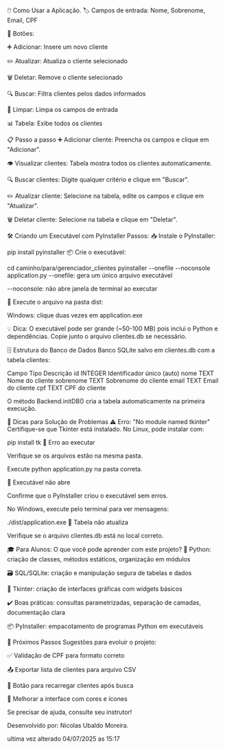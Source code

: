 🖱️ Como Usar a Aplicação.
🏷️ Campos de entrada: Nome, Sobrenome, Email, CPF

🔘 Botões:

➕ Adicionar: Insere um novo cliente

✏️ Atualizar: Atualiza o cliente selecionado

🗑️ Deletar: Remove o cliente selecionado

🔍 Buscar: Filtra clientes pelos dados informados

🧹 Limpar: Limpa os campos de entrada

📊 Tabela: Exibe todos os clientes

📋 Passo a passo
➕ Adicionar cliente: Preencha os campos e clique em "Adicionar".

👁️ Visualizar clientes: Tabela mostra todos os clientes automaticamente.

🔍 Buscar clientes: Digite qualquer critério e clique em "Buscar".

✏️ Atualizar cliente: Selecione na tabela, edite os campos e clique em "Atualizar".

🗑️ Deletar cliente: Selecione na tabela e clique em "Deletar".

🛠️ Criando um Executável com PyInstaller
Passos:
📥 Instale o PyInstaller:

pip install pyinstaller
📦 Crie o executável:

cd caminho/para/gerenciador_clientes
pyinstaller --onefile --noconsole application.py
--onefile: gera um único arquivo executável

--noconsole: não abre janela de terminal ao executar

🏃 Execute o arquivo na pasta dist:

Windows: clique duas vezes em application.exe

💡 Dica: O executável pode ser grande (~50-100 MB) pois inclui o Python e dependências. Copie junto o arquivo clientes.db se necessário.

🗄️ Estrutura do Banco de Dados
Banco SQLite salvo em clientes.db com a tabela clientes:

Campo	Tipo	Descrição
id	INTEGER	Identificador único (auto)
nome	TEXT	Nome do cliente
sobrenome	TEXT	Sobrenome do cliente
email	TEXT	Email do cliente
cpf	TEXT	CPF do cliente

O método Backend.initDB() cria a tabela automaticamente na primeira execução.

🛑 Dicas para Solução de Problemas
⚠️ Erro: "No module named tkinter"
Certifique-se que Tkinter está instalado. No Linux, pode instalar com:

pip install tk
🐞 Erro ao executar

Verifique se os arquivos estão na mesma pasta.

Execute python application.py na pasta correta.

🚫 Executável não abre

Confirme que o PyInstaller criou o executável sem erros.

No Windows, execute pelo terminal para ver mensagens:

./dist/application.exe
🔄 Tabela não atualiza

Verifique se o arquivo clientes.db está no local correto.

🎓 Para Alunos: O que você pode aprender com este projeto?
🐍 Python: criação de classes, métodos estáticos, organização em módulos

🗃️ SQL/SQLite: criação e manipulação segura de tabelas e dados

🎨 Tkinter: criação de interfaces gráficas com widgets básicos

✔️ Boas práticas: consultas parametrizadas, separação de camadas, documentação clara

📦 PyInstaller: empacotamento de programas Python em executáveis

🌟 Próximos Passos
Sugestões para evoluir o projeto:

✅ Validação de CPF para formato correto

📤 Exportar lista de clientes para arquivo CSV

🔄 Botão para recarregar clientes após busca

🎨 Melhorar a interface com cores e ícones

Se precisar de ajuda, consulte seu instrutor!

Desenvolvido por: Nicolas Ubaldo Moreira.

ultima vez alterado 04/07/2025 as 15:17




